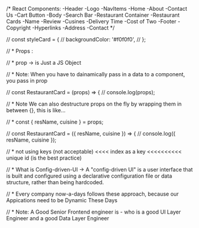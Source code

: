 /* React Components:
-Header
    -Logo
    -NavItems
        -Home 
        -About
        -Contact Us
    -Cart Button
-Body
    -Search Bar
    -Restaurant Container
        -Restaurant Cards
            -Name
            -Review
            -Cusines
            -Delivery Time
            -Cost of Two
-Footer
    -Copyright
    -Hyperlinks
    -Address
    -Contact
*/

//  const styleCard = {
//   backgroundColor: '#f0f0f0',
// };

// * Props :

// * prop -> is Just a JS Object

// * Note: When you have to dainamically pass in a data to a component, you pass in prop

// const RestaurantCard = (props) => {
// console.log(props);

// * Note We can also destructure props on the fly by wrapping them in between {}, this is like...

// * const { resName, cuisine } = props;

// const RestaurantCard = ({ resName, cuisine }) => {
//   console.log({ resName, cuisine });



// * not using keys (not acceptable) <<<< index as a key <<<<<<<<<< unique id (is the best  practice)



// * What is Config-driven-UI -> A "config-driven UI" is a user interface that is built and configured using a declarative configuration file or data structure, rather than being hardcoded.

// * Every company now-a-days follows these approach, because our Appications need to be Dynamic These Days

// * Note: A Good Senior Frontend engineer is - who is a good UI Layer Engineer and a good Data Layer Engineer

